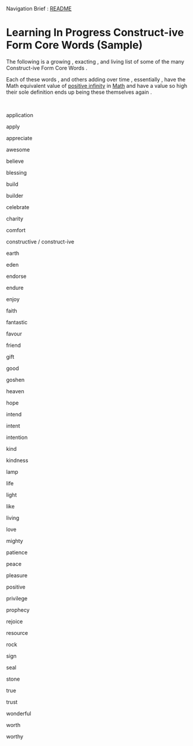 
Navigation Brief : [README](README.md)

# Learning In Progress Construct-ive Form Core Words (Sample)

The following is a growing , exacting , and living list of some of the many Construct-ive Form Core Words .

Each of these words , and others adding over time , essentially , have the Math equivalent value of [positive infinity](https://en.wikipedia.org/wiki/Infinity) in [Math](https://en.wikipedia.org/wiki/Math) and have a value so high their sole definition ends up being these themselves again .

<br />

application

apply

appreciate

awesome

believe

blessing

build

builder

celebrate

charity

comfort

constructive / construct-ive

earth

eden

endorse

endure

enjoy

faith

fantastic

favour

friend

gift

good

goshen

heaven

hope

intend

intent

intention

kind

kindness

lamp

life

light

like

living

love

mighty

patience

peace

pleasure

positive

privilege

prophecy

rejoice

resource

rock

sign

seal

stone

true 

trust

wonderful

worth

worthy
